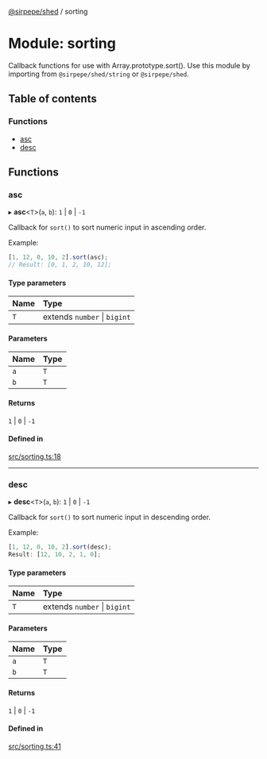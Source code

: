 [@sirpepe/shed](../README.md) / sorting

# Module: sorting

Callback functions for use with Array.prototype.sort(). Use this module by
importing from `@sirpepe/shed/string` or `@sirpepe/shed`.

## Table of contents

### Functions

- [asc](sorting.md#asc)
- [desc](sorting.md#desc)

## Functions

### asc

▸ **asc**<`T`\>(`a`, `b`): ``1`` \| ``0`` \| ``-1``

Callback for `sort()` to sort numeric input in ascending order.

Example:

```javascript
[1, 12, 0, 10, 2].sort(asc);
// Result: [0, 1, 2, 10, 12];
```

#### Type parameters

| Name | Type |
| :------ | :------ |
| `T` | extends `number` \| `bigint` |

#### Parameters

| Name | Type |
| :------ | :------ |
| `a` | `T` |
| `b` | `T` |

#### Returns

``1`` \| ``0`` \| ``-1``

#### Defined in

[src/sorting.ts:18](https://github.com/SirPepe/shed/blob/71fe277/src/sorting.ts#L18)

___

### desc

▸ **desc**<`T`\>(`a`, `b`): ``1`` \| ``0`` \| ``-1``

Callback for `sort()` to sort numeric input in descending order.

Example:

```javascript
[1, 12, 0, 10, 2].sort(desc);
Result: [12, 10, 2, 1, 0];
```

#### Type parameters

| Name | Type |
| :------ | :------ |
| `T` | extends `number` \| `bigint` |

#### Parameters

| Name | Type |
| :------ | :------ |
| `a` | `T` |
| `b` | `T` |

#### Returns

``1`` \| ``0`` \| ``-1``

#### Defined in

[src/sorting.ts:41](https://github.com/SirPepe/shed/blob/71fe277/src/sorting.ts#L41)
